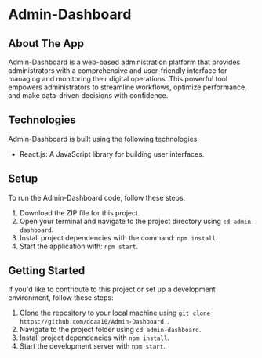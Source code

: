 # Admin-Dashboard


## About The App

Admin-Dashboard is a web-based administration platform that provides administrators with a comprehensive and user-friendly interface for managing and monitoring their digital operations. This powerful tool empowers administrators to streamline workflows, optimize performance, and make data-driven decisions with confidence.

## Technologies

Admin-Dashboard is built using the following technologies:

- React.js: A JavaScript library for building user interfaces.

## Setup

To run the Admin-Dashboard code, follow these steps:

1. Download the ZIP file for this project.
2. Open your terminal and navigate to the project directory using `cd admin-dashboard`.
3. Install project dependencies with the command: `npm install`.
4. Start the application with: `npm start`.



## Getting Started

If you'd like to contribute to this project or set up a development environment, follow these steps:

1. Clone the repository to your local machine using `git clone https://github.com/doaa10/Admin-Dashboard `.
2. Navigate to the project folder using `cd admin-dashboard`.
3. Install project dependencies with `npm install`.
4. Start the development server with `npm start`.


